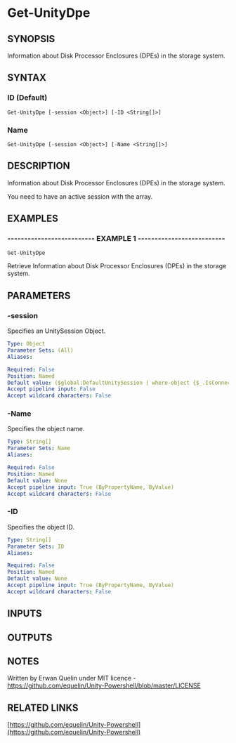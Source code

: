 # Get-UnityDpe

## SYNOPSIS
Information about Disk Processor Enclosures (DPEs) in the storage system.

## SYNTAX

### ID (Default)
```
Get-UnityDpe [-session <Object>] [-ID <String[]>]
```

### Name
```
Get-UnityDpe [-session <Object>] [-Name <String[]>]
```

## DESCRIPTION
Information about Disk Processor Enclosures (DPEs) in the storage system. 
 
You need to have an active session with the array.

## EXAMPLES

### -------------------------- EXAMPLE 1 --------------------------
```
Get-UnityDpe
```

Retrieve Information about Disk Processor Enclosures (DPEs) in the storage system.

## PARAMETERS

### -session
Specifies an UnitySession Object.

```yaml
Type: Object
Parameter Sets: (All)
Aliases: 

Required: False
Position: Named
Default value: ($global:DefaultUnitySession | where-object {$_.IsConnected -eq $true})
Accept pipeline input: False
Accept wildcard characters: False
```

### -Name
Specifies the object name.

```yaml
Type: String[]
Parameter Sets: Name
Aliases: 

Required: False
Position: Named
Default value: None
Accept pipeline input: True (ByPropertyName, ByValue)
Accept wildcard characters: False
```

### -ID
Specifies the object ID.

```yaml
Type: String[]
Parameter Sets: ID
Aliases: 

Required: False
Position: Named
Default value: None
Accept pipeline input: True (ByPropertyName, ByValue)
Accept wildcard characters: False
```

## INPUTS

## OUTPUTS

## NOTES
Written by Erwan Quelin under MIT licence - https://github.com/equelin/Unity-Powershell/blob/master/LICENSE

## RELATED LINKS

[https://github.com/equelin/Unity-Powershell](https://github.com/equelin/Unity-Powershell)

